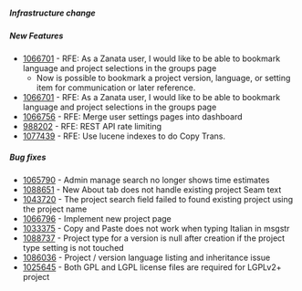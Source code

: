 ##### Infrastructure change

##### New Features
* [1066701](https://bugzilla.redhat.com/show_bug.cgi?id=1066701) - RFE: As a Zanata user, I would like to be able to bookmark language and project selections in the groups page
  * Now is possible to bookmark a project version, language, or setting item for communication or later reference. 
* [1066701](https://bugzilla.redhat.com/show_bug.cgi?id=1066701) - RFE: As a Zanata user, I would like to be able to bookmark language and project selections in the groups page
* [1066756](https://bugzilla.redhat.com/show_bug.cgi?id=1066756) - RFE: Merge user settings pages into dashboard
* [988202](https://bugzilla.redhat.com/show_bug.cgi?id=988202) - RFE: REST API rate limiting
* [1077439](https://bugzilla.redhat.com/show_bug.cgi?id=1077439) - RFE: Use lucene indexes to do Copy Trans.

##### Bug fixes
* [1065790](https://bugzilla.redhat.com/show_bug.cgi?id=1065790) - Admin manage search no longer shows time estimates
* [1088651](https://bugzilla.redhat.com/show_bug.cgi?id=1088651) - New About tab does not handle existing project Seam text
* [1043720](https://bugzilla.redhat.com/show_bug.cgi?id=1043720) - The project search field failed to found existing project using the project name
* [1066796](https://bugzilla.redhat.com/show_bug.cgi?id=1066796) - Implement new project page
* [1033375](https://bugzilla.redhat.com/show_bug.cgi?id=1033375) - Copy and Paste does not work when typing Italian in msgstr
* [1088737](https://bugzilla.redhat.com/show_bug.cgi?id=1088737) - Project type for a version is null after creation if the project type setting is not touched
* [1086036](https://bugzilla.redhat.com/show_bug.cgi?id=1086036) - Project / version language listing and inheritance issue
* [1025645](https://bugzilla.redhat.com/show_bug.cgi?id=1025645) - Both GPL and LGPL license files are required for LGPLv2+ project
